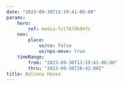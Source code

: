 ```yaml
---
date: "2023-09-30T13:19:41-06:00"
params:
    hero:
        ref: media-fct7679k9h7c
    nav:
        place:
            us/co: false
            us/nps-meve: true
    timeRange:
        from: "2023-09-30T13:19:41-06:00"
        thru: "2023-09-30T20:42:00Z"
title: Balcony House
---
```

